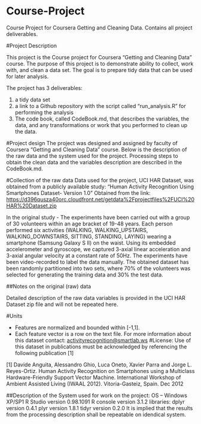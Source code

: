 # Course-Project
Course Project for Coursera Getting and Cleaning Data. Contains all project deliverables.

#Project Description

This project is the Course project for Coursera “Getting and Cleaning Data” course. The purpose of this project is to demonstrate ability to collect, work with, and clean a data set. The goal is to prepare tidy data that can be used for later analysis. 

The project has 3 deliverables:
1) a tidy data set
2) a link to a Github repository with the script called “run_analysis.R”  for performing the analysis
3) The code book, called CodeBook.md, that describes the variables, the data, and any transformations or work that you performed to clean up the data.

#Project design
The project was designed and assigned by faculty of Coursera “Getting and Cleaning Data” course.
Below is the description of the raw data and the system used for the project. Processing steps to obtain the clean data and the variables description are described in the CodeBook.md.

#Collection of the raw data
Data used for the project, UCI HAR Dataset, was obtained from a publicly available study:
“Human Activity Recognition Using Smartphones Dataset- Version 1.0”
Obtained from the link:
https://d396qusza40orc.cloudfront.net/getdata%2Fprojectfiles%2FUCI%20HAR%20Dataset.zip

In the original study - The experiments have been carried out with a group of 30 volunteers within an age bracket of 19-48 years. Each person performed six activities (WALKING, WALKING_UPSTAIRS, WALKING_DOWNSTAIRS, SITTING, STANDING, LAYING) wearing a smartphone (Samsung Galaxy S II) on the waist. Using its embedded accelerometer and gyroscope, we captured 3-axial linear acceleration and 3-axial angular velocity at a constant rate of 50Hz. The experiments have been video-recorded to label the data manually. The obtained dataset has been randomly partitioned into two sets, where 70% of the volunteers was selected for generating the training data and 30% the test data.

##Notes on the original (raw) data

Detailed description of the raw data variables is provided in the UCI HAR Dataset zip file and will not be repeated here.

#Units
- Features are normalized and bounded within [-1,1].
- Each feature vector is a row on the text file.
For more information about this dataset contact: activityrecognition@smartlab.ws
#License:
Use of this dataset in publications must be acknowledged by referencing the following publication [1] 

[1] Davide Anguita, Alessandro Ghio, Luca Oneto, Xavier Parra and Jorge L. Reyes-Ortiz. Human Activity Recognition on Smartphones using a Multiclass Hardware-Friendly Support Vector Machine. International Workshop of Ambient Assisted Living (IWAAL 2012). Vitoria-Gasteiz, Spain. Dec 2012

##Description of the System used for work on the project:
OS – Windows XP/SP1
R Studio version 0.98.1091
R console version 3.1.2
libraries:
dplyr version 0.4.1
plyr version 1.8.1
tidyr version 0.2.0
It is implied that the results from the processing description shall be repeatable on idendical system.
